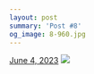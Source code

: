 ```yaml
---
layout: post
summary: 'Post #8'
og_image: 8-960.jpg
---
```


<p>
  <time>
    <a href="/8">June 4, 2023</a>
  </time>
  <a href="/8">
    <img src="{{ site.assets_url }}/8-480.jpg" srcset="{{ site.assets_url }}/8-240.jpg 240w, {{ site.assets_url }}/8-480.jpg 480w, {{ site.assets_url }}/8-720.jpg 720w, {{ site.assets_url }}/8-960.jpg 960w" sizes="(min-width: 700px) 50vw, calc(100vw - 2rem)" />
  </a>
</p>
